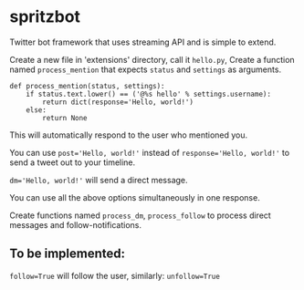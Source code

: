 spritzbot
=========

Twitter bot framework that uses streaming API and is simple to extend.

Create a new file in 'extensions' directory, call it ``hello.py``,
Create a function named ``process_mention`` that expects ``status`` and
``settings`` as arguments.

```
def process_mention(status, settings):
    if status.text.lower() == ('@%s hello' % settings.username):
        return dict(response='Hello, world!')
    else:
        return None
```

This will automatically respond to the user who mentioned you.

You can use ``post='Hello, world!'`` instead of
``response='Hello, world!'`` to send a tweet out to your timeline.

``dm='Hello, world!'`` will send a direct message.

You can use all the above options simultaneously in one response.

Create functions named ``process_dm``, ``process_follow`` to process
direct messages and follow-notifications.

## To be implemented:

``follow=True`` will follow the user, similarly: ``unfollow=True``
